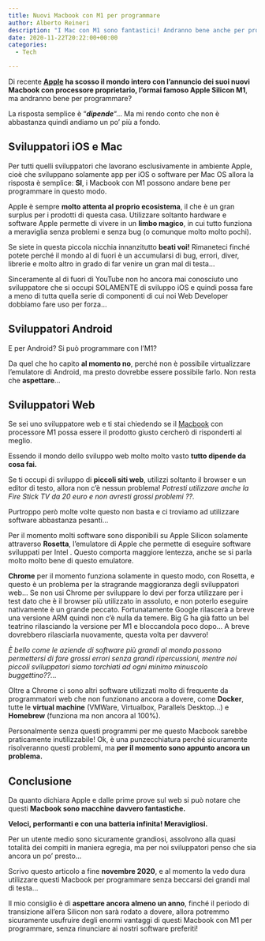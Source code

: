 ```yaml
---
title: Nuovi Macbook con M1 per programmare
author: Alberto Reineri
description: "I Mac con M1 sono fantastici! Andranno bene anche per programmare? Si certo, ma..."
date: 2020-11-22T20:22:00+00:00
categories:
  - Tech

---
```

Di recente **<a href="https://www.apple.com/it/" target="_blank" rel="noreferrer noopener">Apple</a> ha scosso il mondo intero **con l’annuncio dei suoi nuovi Macbook con processore proprietario, l’ormai famoso** Apple Silicon M1**, ma andranno bene per programmare?

La risposta semplice è “**_dipende_**“… Ma mi rendo conto che non è abbastanza quindi andiamo un po’ più a fondo.

## Sviluppatori iOS e Mac

Per tutti quelli sviluppatori che lavorano esclusivamente in ambiente Apple, cioè che sviluppano solamente app per iOS o software per Mac OS allora la risposta è semplice: **SI**, i Macbook con M1 possono andare bene per programmare in questo modo.

Apple è sempre **molto attenta al proprio ecosistema**, il che è un gran surplus per i prodotti di questa casa. Utilizzare soltanto hardware e software Apple permette di vivere in un **limbo magico**, in cui tutto funziona a meraviglia senza problemi e senza bug (o comunque molto molto pochi).

Se siete in questa piccola nicchia innanzitutto **beati voi!** Rimaneteci finché potete perché il mondo al di fuori è un accumularsi di bug, errori, diver, librerie e molto altro in grado di far venire un gran mal di testa…

Sinceramente al di fuori di YouTube non ho ancora mai conosciuto uno sviluppatore che si occupi SOLAMENTE di sviluppo iOS e quindi possa fare a meno di tutta quella serie di componenti di cui noi Web Developer dobbiamo fare uso per forza…

## Sviluppatori Android

E per Android? Si può programmare con l’M1?

Da quel che ho capito **al momento no**, perché non è possibile virtualizzare l’emulatore di Android, ma presto dovrebbe essere possibile farlo. Non resta che **aspettare**…

## Sviluppatori Web

Se sei uno sviluppatore web e ti stai chiedendo se il [Macbook][1] con processore M1 possa essere il prodotto giusto cercherò di risponderti al meglio.

Essendo il mondo dello sviluppo web molto molto vasto **tutto dipende da cosa fai.**

Se ti occupi di sviluppo di **piccoli siti web**, utilizzi soltanto il browser e un editor di testo, allora non c’è nessun problema! _Potresti utilizzare anche la Fire Stick TV da 20 euro e non avresti grossi problemi ??._

Purtroppo però molte volte questo non basta e ci troviamo ad utilizzare software abbastanza pesanti…

Per il momento molti software sono disponibili su Apple Silicon solamente attraverso **Rosetta**, l’emulatore di Apple che permette di eseguire software sviluppati per Intel . Questo comporta maggiore lentezza, anche se si parla molto molto bene di questo emulatore.

**Chrome** per il momento funziona solamente in questo modo, con Rosetta, e questo è un problema per la stragrande maggioranza degli sviluppatori web… Se non usi Chrome per sviluppare lo devi per forza utilizzare per i test dato che è il browser più utilizzato in assoluto, e non poterlo eseguire nativamente è un grande peccato. Fortunatamente Google rilascerà a breve una versione ARM quindi non c’è nulla da temere. Big G ha già fatto un bel teatrino rilasciando la versione per M1 e bloccandola poco dopo… A breve dovrebbero rilasciarla nuovamente, questa volta per davvero!

_È bello come le aziende di software più grandi al mondo possono permettersi di fare grossi errori senza grandi ripercussioni, mentre noi piccoli sviluppatori siamo torchiati ad ogni minimo minuscolo buggettino??…_

Oltre a Chrome ci sono altri software utilizzati molto di frequente da programmatori web che non funzionano ancora a dovere, come **Docker**, tutte le **virtual machine** (VMWare, Virtualbox, Parallels Desktop…) e **Homebrew** (funziona ma non ancora al 100%).

Personalmente senza questi programmi per me questo Macbook sarebbe praticamente inutilizzabile! Ok, è una punzecchiatura perché sicuramente risolveranno questi problemi, ma **per il momento sono appunto ancora un problema.**

## Conclusione

Da quanto dichiara Apple e dalle prime prove sul web si può notare che questi **Macbook sono macchine davvero fantastiche.**

**Veloci, performanti e con una batteria infinita! Meravigliosi.**

Per un utente medio sono sicuramente grandiosi, assolvono alla quasi totalità dei compiti in maniera egregia, ma per noi sviluppatori penso che sia ancora un po’ presto…

Scrivo questo articolo a fine **novembre 2020**, e al momento la vedo dura utilizzare questi Macbook per programmare senza beccarsi dei grandi mal di testa…

Il mio consiglio è di **aspettare ancora almeno un anno**, finché il periodo di transizione all’era Silicon non sarà rodato a dovere, allora potremmo sicuramente usufruire degli enormi vantaggi di questi Macbook con M1 per programmare, senza rinunciare ai nostri software preferiti!

 [1]: /blog/nuovo-macbook-pro-2020-per-sviluppo-web/
